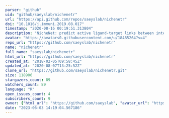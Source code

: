 ```yaml
---
parser: "github"
uid: "github/saeyslab/nichenetr"
url: "https://api.github.com/repos/saeyslab/nichenetr"
doi: "10.1016/j.immuni.2019.08.017"
timestamp: "2020-08-16 00:19:51.313804"
description: "NicheNet: predict active ligand-target links between interacting cells"
avatar: "https://avatars0.githubusercontent.com/u/18485264?v=4"
repo_url: "https://github.com/saeyslab/nichenetr"
name: "nichenetr"
full_name: "saeyslab/nichenetr"
html_url: "https://github.com/saeyslab/nichenetr"
created_at: "2018-02-05T09:58:45Z"
updated_at: "2020-08-07T13:25:52Z"
clone_url: "https://github.com/saeyslab/nichenetr.git"
size: 118906
stargazers_count: 89
watchers_count: 89
language: "R"
open_issues_count: 4
subscribers_count: 9
owner: {"html_url": "https://github.com/saeyslab", "avatar_url": "https://avatars0.githubusercontent.com/u/18485264?v=4", "login": "saeyslab", "type": "Organization"}
date: "2023-06-03 14:19:04.567186"
---
```

